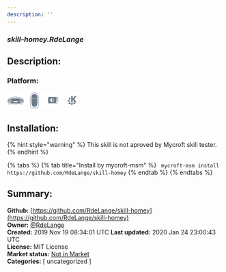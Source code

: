 ```yaml
---
description: ''
---
```


### _skill-homey.RdeLange_  
## Description:  
  
  
  
### Platform:  
 ![Mark I](../.gitbook/assets/mark-1-icon.png)  ![Mark II](../.gitbook/assets/mark-2-icon.png)  ![Picroft](../.gitbook/assets/picroft-icon.png)  ![plasmoid](../.gitbook/assets/kde.png)   
## Installation:  
{% hint style="warning" %}
This skill is not aproved by Mycroft skill tester.
{% endhint %}
    
{% tabs %}
{% tab title="Install by mycroft-msm" %}
``` mycroft-msm install https://github.com/RdeLange/skill-homey```
{% endtab %}
  {% endtabs %}
    
## Summary:  
**Github:** [https://github.com/RdeLange/skill-homey](https://github.com/RdeLange/skill-homey)  
**Owner:** [@RdeLange](https://github.com/RdeLange)  
**Created:** 2019 Nov 19 08:34:01 UTC  **Last updated:** 2020 Jan 24 23:00:43 UTC  
**License:** MIT License  
**Market status:** [Not in Market](https://market.mycroft.ai/skill/)  
**Categories:** [ uncategorized ]   
